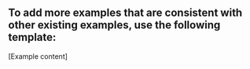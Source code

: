 ## To add more examples that are consistent with other existing examples, use the following template:

<div class="result card card-body mt-3 col-lg-12" data-id="Example-[example number]" data-category="[checkboxes that the example belongs to]">
[Example content]
</div>
